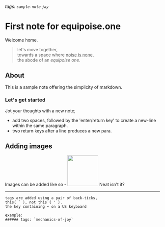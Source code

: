 ###### tags: `sample-note` `jay`  

# First note for equipoise.one

Welcome home.

> let's move together,  
> towards a space where <u>noise is none</u>,  
> the abode of an *equipoise one*.



## About
This is a sample note offering the simplicity of markdown.

### Let's get started
Jot your thoughts with a new note;  
* add two spaces, followed by the 'enter/return key' to create a new-line within the same paragraph.
* two return keys after a line produces a new para.

## Adding images
Images can be added like so - 
<img    src="https://github.githubassets.com/images/modules/logos_page/GitHub-Mark.png"    width="100px" height="100px"/> 
Neat isn't it?

---

```
tags are added using a pair of back-ticks,  
this( ` ), not this ( ' ), 
the key containing ~ on a US keyboard

example:
###### tags: `mechanics-of-joy`
```
